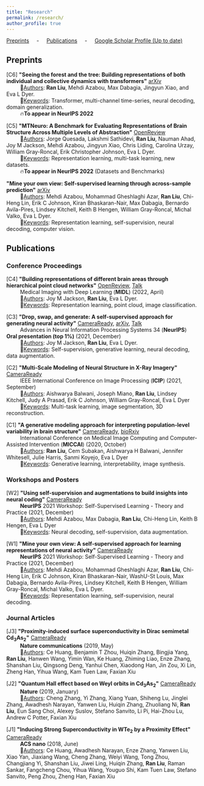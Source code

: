 ```yaml
---
title: "Research"
permalink: /research/
author_profile: true
---
```


[Preprints](#preps) &nbsp; &nbsp; - &nbsp; &nbsp; [Publications](#pubs) &nbsp; &nbsp; - &nbsp; &nbsp; [Google Scholar Profile (Up to date)](https://scholar.google.com/citations?user=vBEAxZgAAAAJ&hl=en)

<h2 id="preps">
Preprints
</h2>

[C6] **"Seeing the forest and the tree: Building representations of both individual and collective dynamics with transformers"** [arXiv](https://arxiv.org/pdf/2206.06131.pdf) \
&emsp; &emsp; 👥<u>Authors</u>: **Ran Liu**, Mehdi Azabou, Max Dabagia, Jingyun Xiao, and Eva L Dyer. \
&emsp; &emsp; :key:<u>Keywords</u>: Transformer, multi-channel time-series, neural decoding, domain generalization. \
&emsp; &emsp; :fire:**To appear in NeurIPS 2022**

[C5] **"MTNeuro: A Benchmark for Evaluating Representations of Brain Structure Across Multiple Levels of Abstraction"** [OpenReview](https://openreview.net/pdf?id=5xuowSQ17vy) \
&emsp; &emsp; 👥<u>Authors</u>: Jorge Quesada, Lakshmi Sathidevi, **Ran Liu**, Nauman Ahad, Joy M Jackson, Mehdi Azabou, Jingyun Xiao, Chris Liding, Carolina Urzay, William Gray-Roncal, Erik Christopher Johnson, Eva L Dyer. \
&emsp; &emsp; :key:<u>Keywords</u>: Representation learning, multi-task learning, new datasets. \
&emsp; &emsp;  :fire:**To appear in NeurIPS 2022** (Datasets and Benchmarks)

**"Mine your own view: Self-supervised learning through across-sample prediction"** [arXiv](https://arxiv.org/pdf/2102.10106.pdf) \
&emsp; &emsp; :bust_in_silhouette:<u>Authors</u>: Mehdi Azabou, Mohammad Gheshlaghi Azar, **Ran Liu**, Chi-Heng Lin, Erik C Johnson, Kiran Bhaskaran-Nair, Max Dabagia, Bernardo Avila-Pires, Lindsey Kitchell, Keith B Hengen, William Gray-Roncal, Michal Valko, Eva L Dyer. \
&emsp; &emsp; :key:<u>Keywords</u>: Representation learning, self-supervision, neural decoding, computer vision.



<h2 id="pubs">
Publications
</h2>

### Conference Proceedings

[C4] **"Building representations of different brain areas through hierarchical point cloud networks"** [OpenReview](https://openreview.net/pdf?id=3GeifJ_GCg0), [Talk](https://2022.midl.io/papers/d_s_3) \
&emsp; &emsp; Medical Imaging with Deep Learning (**MIDL**) (2022, April) \
&emsp; &emsp; :bust_in_silhouette:<u>Authors</u>: Joy M Jackson, **Ran Liu**, Eva L Dyer. \
&emsp; &emsp; :key:<u>Keywords</u>: Representation learning, point cloud, image classification.

[C3] **"Drop, swap, and generate: A self-supervised approach for generating neural activity"** [CameraReady](https://proceedings.neurips.cc/paper/2021/file/58182b82110146887c02dbd78719e3d5-Paper.pdf), [arXiv](https://arxiv.org/pdf/2111.02338.pdf), [Talk](https://slideslive.com/38968190/drop-swap-and-generate-a-selfsupervised-approach-for-generating-neural-activity?ref=recommended) \
&emsp; &emsp; Advances in Neural Information Processing Systems 34 (**NeurIPS**) **Oral presentation (top 1%)** (2021, December) \
&emsp; &emsp; :bust_in_silhouette:<u>Authors</u>: Joy M Jackson, **Ran Liu**, Eva L Dyer. \
&emsp; &emsp; :key:<u>Keywords</u>: Self-supervision, generative learning, neural decoding, data augmentation.

[C2] **"Multi-Scale Modeling of Neural Structure in X-Ray Imagery"** [CameraReady](https://ieeexplore.ieee.org/stamp/stamp.jsp?arnumber=9506174) \
&emsp; &emsp; IEEE International Conference on Image Processing (**ICIP**) (2021, September) \
&emsp; &emsp; :bust_in_silhouette:<u>Authors</u>: Aishwarya Balwani, Joseph Miano, **Ran Liu**, Lindsey Kitchell, Judy A Prasad, Erik C Johnson, William Gray-Roncal, Eva L Dyer \
&emsp; &emsp; :key:<u>Keywords</u>: Multi-task learning, image segmentation, 3D reconstruction.

[C1] **"A generative modeling approach for interpreting population-level variability in brain structure"** [CameraReady](https://link.springer.com/chapter/10.1007/978-3-030-59722-1_25), [bioRxiv](https://www.biorxiv.org/content/10.1101/2020.06.04.134635v1.full.pdf) \
&emsp; &emsp; International Conference on Medical Image Computing and Computer-Assisted Intervention (**MICCAI**) (2020, October) \
&emsp; &emsp; :bust_in_silhouette:<u>Authors</u>: **Ran Liu**, Cem Subakan, Aishwarya H Balwani, Jennifer Whitesell, Julie Harris, Sanmi Koyejo, Eva L Dyer \
&emsp; &emsp; :key:<u>Keywords</u>: Generative learning, interpretability, image synthesis.

### Workshops and Posters

[W2] **"Using self-supervision and augmentations to build insights into neural coding"** [CameraReady](https://sslneurips21.github.io/files/CameraReady/neural_ssl_workshop.pdf) \
&emsp; &emsp; **NeurIPS** 2021 Workshop: Self-Supervised Learning - Theory and Practice (2021, December) \
&emsp; &emsp; :bust_in_silhouette:<u>Authors</u>: Mehdi Azabou, Max Dabagia, **Ran Liu**, Chi-Heng Lin, Keith B Hengen, Eva L Dyer \
&emsp; &emsp; :key:<u>Keywords</u>: Neural decoding, self-supervision, data augmentation.

[W1] **"Mine your own view: A self-supervised approach for learning representations of neural activity"** [CameraReady](https://sslneurips21.github.io/files/CameraReady/MYOW_NeurIPS_Workshop_SSL_2.pdf) \
&emsp; &emsp; **NeurIPS** 2021 Workshop: Self-Supervised Learning - Theory and Practice (2021, December) \
&emsp; &emsp; :bust_in_silhouette:<u>Authors</u>: Mehdi Azabou, Mohammad Gheshlaghi Azar, **Ran Liu**, Chi-Heng Lin, Erik C Johnson, Kiran Bhaskaran-Nair, WashU-St Louis, Max Dabagia, Bernardo Avila-Pires, Lindsey Kitchell, Keith B Hengen, William Gray-Roncal, Michal Valko, Eva L Dyer. \
&emsp; &emsp; :key:<u>Keywords</u>: Representation learning, self-supervision, neural decoding.


### Journal Articles

[J3] **"Proximity-induced surface superconductivity in Dirac semimetal Cd<sub>3</sub>As<sub>2</sub>"** [CameraReady](https://www.nature.com/articles/s41467-019-10233-w) \
&emsp; &emsp; **Nature communications** (2019, May) \
&emsp; &emsp; :bust_in_silhouette:<u>Authors</u>: Ce Huang, Benjamin T Zhou, Huiqin Zhang, Bingjia Yang, **Ran Liu**, Hanwen Wang, Yimin Wan, Ke Huang, Zhiming Liao, Enze Zhang, Shanshan Liu, Qingsong Deng, Yanhui Chen, Xiaodong Han, Jin Zou, Xi Lin, Zheng Han, Yihua Wang, Kam Tuen Law, Faxian Xiu

[J2] **"Quantum Hall effect based on Weyl orbits in Cd<sub>3</sub>As<sub>2</sub>"** [CameraReady](https://www.nature.com/articles/s41586-018-0798-3) \
&emsp; &emsp; **Nature** (2019, January) \
&emsp; &emsp; :bust_in_silhouette:<u>Authors</u>: Cheng Zhang, Yi Zhang, Xiang Yuan, Shiheng Lu, Jinglei Zhang, Awadhesh Narayan, Yanwen Liu, Huiqin Zhang, Zhuoliang Ni, **Ran Liu**, Eun Sang Choi, Alexey Suslov, Stefano Sanvito, Li Pi, Hai-Zhou Lu, Andrew C Potter, Faxian Xiu

[J1] **"Inducing Strong Superconductivity in WTe<sub>2</sub> by a Proximity Effect"** [CameraReady](https://pubs.acs.org/doi/abs/10.1021/acsnano.8b03102) \
&emsp; &emsp; **ACS nano** (2018, June) \
&emsp; &emsp; :bust_in_silhouette:<u>Authors</u>: Ce Huang, Awadhesh Narayan, Enze Zhang, Yanwen Liu, Xiao Yan, Jiaxiang Wang, Cheng Zhang, Weiyi Wang, Tong Zhou, Changjiang Yi, Shanshan Liu, Jiwei Ling, Huiqin Zhang, **Ran Liu**, Raman Sankar, Fangcheng Chou, Yihua Wang, Youguo Shi, Kam Tuen Law, Stefano Sanvito, Peng Zhou, Zheng Han, Faxian Xiu


